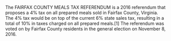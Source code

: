 The FAIRFAX COUNTY MEALS TAX REFERENDUM is a 2016 referendum that proposes a 4% tax on all prepared meals sold in Fairfax County, Virginia. The 4% tax would be on top of the current 6% state sales tax, resulting in a total of 10% in taxes charged on all prepared meals.[1] The referendum was voted on by Fairfax County residents in the general election on November 8, 2016.
